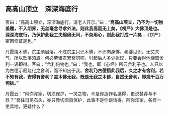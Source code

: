 ## 高高山顶立　深深海底行

客曰：“高高山项立，深深海底行，请老人开示。”曰：“__高高山项立，乃不为一切物盖覆，不入阴界，无丝毫念寻求外法，则此我高而无上矣，《楞严》大佛顶是也。深深海底行，乃保护此我工夫绵绵无间，不杂用心，则此我打成一片矣__ ，《楞严》密因修证是也。”

丹霞烧木佛，院主须眉落。不过院主只识木佛，不识肉身佛，老婆见识，无丈夫气，所以坠落须眉。何必劳诸君絮絮叨叨，引起后人多少拟议，只要会得他烧取舍利一语即得。客曰：“舍利何物也。”曰：“我也，即《心经》所云舍利子也。人只以为古德示寂烧化之舍利，而不知出于我。__舍利乃古德悟此我后，久之才有舍利。若不知有我，安得有舍利？盖木佛无我，既是无我之木佛，自然无舍利，即烧千百万何妨。”__

 丹霞云：“阿你浑家，切须保护，一灵之物，不是你造作名邈得，更说甚荐与不荐？”吾往日见石头，亦只教切须自保护，此事不是你谈话得，阿你浑家，各有一坐具地，更疑什么？
